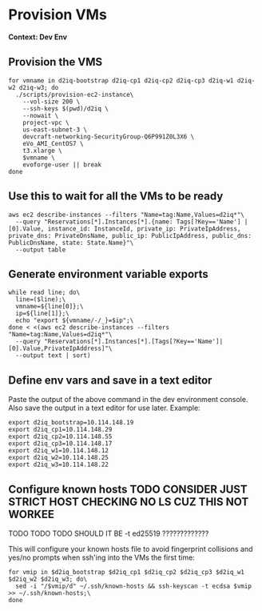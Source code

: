 # Provision VMs

**Context: Dev Env**

## Provision the VMS
```
for vmname in d2iq-bootstrap d2iq-cp1 d2iq-cp2 d2iq-cp3 d2iq-w1 d2iq-w2 d2iq-w3; do
  ./scripts/provision-ec2-instance\
    --vol-size 200 \
    --ssh-keys $(pwd)/d2iq \
    --nowait \
    project-vpc \
    us-east-subnet-3 \
    devcraft-networking-SecurityGroup-Q6P991Z0L3X6 \
    eVo_AMI_CentOS7 \
    t3.xlarge \
    $vmname \
    evoforge-user || break
done
```

## Use this to wait for all the VMs to be ready
```
aws ec2 describe-instances --filters "Name=tag:Name,Values=d2iq*"\
  --query "Reservations[*].Instances[*].{name: Tags[?Key=='Name'] | [0].Value, instance_id: InstanceId, private_ip: PrivateIpAddress, private_dns: PrivateDnsName, public_ip: PublicIpAddress, public_dns: PublicDnsName, state: State.Name}"\
  --output table
```

## Generate environment variable exports
```
while read line; do\
  line=($line);\
  vmname=${line[0]};\
  ip=${line[1]};\
  echo "export ${vmname/-/_}=$ip";\
done < <(aws ec2 describe-instances --filters "Name=tag:Name,Values=d2iq*"\
  --query "Reservations[*].Instances[*].[Tags[?Key=='Name']| [0].Value,PrivateIpAddress]"\
  --output text | sort)
```

## Define env vars and save in a text editor

Paste the output of the above command in the dev environment console. Also save the output in a text editor for use later. Example:
```
export d2iq_bootstrap=10.114.148.19
export d2iq_cp1=10.114.148.29
export d2iq_cp2=10.114.148.55
export d2iq_cp3=10.114.148.17
export d2iq_w1=10.114.148.12
export d2iq_w2=10.114.148.25
export d2iq_w3=10.114.148.22
```

## Configure known hosts TODO CONSIDER JUST STRICT HOST CHECKING NO LS CUZ THIS NOT WORKEE

TODO TODO TODO SHOULD IT BE -t ed25519 ?????????????


This will configure your known hosts file to avoid fingerprint collisions and yes/no prompts when ssh'ing into the VMs the first time:
```
for vmip in $d2iq_bootstrap $d2iq_cp1 $d2iq_cp2 $d2iq_cp3 $d2iq_w1 $d2iq_w2 $d2iq_w3; do\
  sed -i "/$vmip/d" ~/.ssh/known-hosts && ssh-keyscan -t ecdsa $vmip >> ~/.ssh/known-hosts;\
done
```
